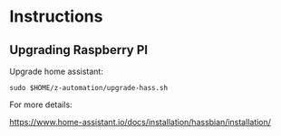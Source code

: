 # Instructions

## Upgrading Raspberry PI

Upgrade home assistant:
```
sudo $HOME/z-automation/upgrade-hass.sh
```

For more details:

  https://www.home-assistant.io/docs/installation/hassbian/installation/
